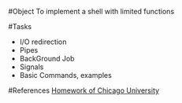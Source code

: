 #Object
To implement a shell with limited functions

#Tasks
* I/O redirection
* Pipes
* BackGround Job
* Signals
* Basic Commands, examples

#References
[Homework of Chicago University](http://www.classes.cs.uchicago.edu/archive/1999/spring/CS230/project1.html)
